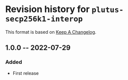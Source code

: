 # Revision history for `plutus-secp256k1-interop`

This format is based on [Keep A Changelog](https://keepachangelog.com/en/1.0.0).

## 1.0.0 -- 2022-07-29

### Added

* First release
